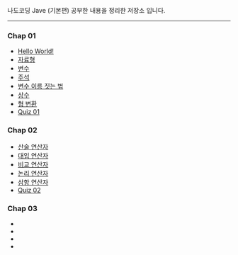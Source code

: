 나도코딩 Jave (기본편) 공부한 내용을 정리한 저장소 입니다.
<hr/>

### Chap 01
- <a href="https://github.com/oheeo/NadoCording_Java/blob/master/src/chap_01/_01_HelloWorld.java">Hello World!</a><br/>
- <a href="https://github.com/oheeo/NadoCording_Java/blob/master/src/chap_01/_02_DataTypes.java">자료형</a></br>
- <a href="https://github.com/oheeo/NadoCording_Java/blob/master/src/chap_01/_03_Variables.java">변수</a></br>
- <a href="https://github.com/oheeo/NadoCording_Java/blob/master/src/chap_01/_04_Comment.java">주석</a></br>
- <a href="https://github.com/oheeo/NadoCording_Java/blob/master/src/chap_01/_05_VariableNaming.java">변수 이름 짓는 법</a></br>
- <a href="https://github.com/oheeo/NadoCording_Java/blob/master/src/chap_01/_06_Constants.java">상수</a></br>
- <a href="https://github.com/oheeo/NadoCording_Java/blob/master/src/chap_01/_07_TypeCasting.java">형 변환</a></br>
- <a href="https://github.com/oheeo/NadoCording_Java/blob/master/src/chap_01/_Quiz_01.java">Quiz 01</a></br>

### Chap 02
- <a href="https://github.com/oheeo/NadoCording_Java/blob/master/src/chap_02/_01_Operator1.java">산술 연산자</a></br>
- <a href="https://github.com/oheeo/NadoCording_Java/blob/master/src/chap_02/_02_Operator2.java">대입 연산자</a></br>
- <a href="https://github.com/oheeo/NadoCording_Java/blob/master/src/chap_02/_03_Operator3.java">비교 연산자</a></br>
- <a href="https://github.com/oheeo/NadoCording_Java/blob/master/src/chap_02/_04_Operator4.java">논리 연산자</a></br>
- <a href="https://github.com/oheeo/NadoCording_Java/blob/master/src/chap_02/_05_Operator5.java">삼항 연산자</a></br>
- <a href="">Quiz 02</a></br>

### Chap 03
- <a href=""></a></br>
- <a href=""></a></br>
- <a href=""></a></br>
- <a href=""></a></br>
